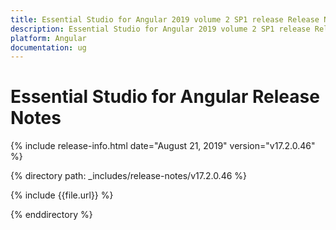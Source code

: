 ```yaml
---
title: Essential Studio for Angular 2019 volume 2 SP1 release Release Notes  
description: Essential Studio for Angular 2019 volume 2 SP1 release Release Notes  
platform: Angular
documentation: ug
---
```


# Essential Studio for Angular  Release Notes  

{% include release-info.html date="August 21, 2019"  version="v17.2.0.46" %} 


{% directory path: _includes/release-notes/v17.2.0.46 %}

{% include {{file.url}} %}

{% enddirectory %}
